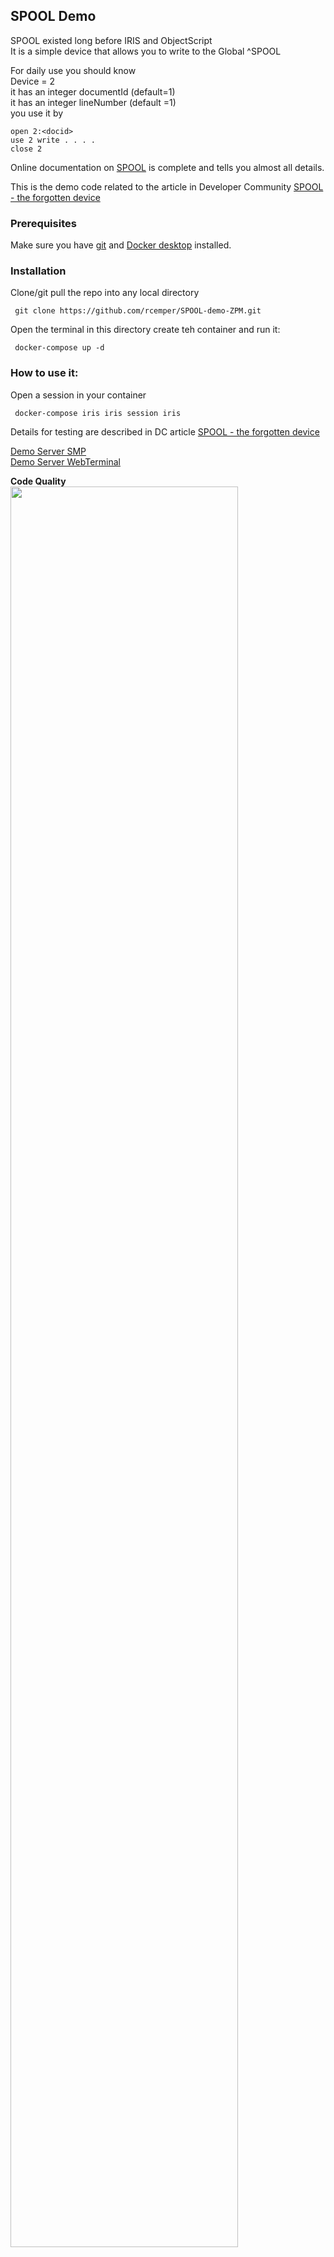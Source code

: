 ## SPOOL Demo

SPOOL existed long before IRIS and ObjectScript   
It is a simple device that allows you to write to the Global ^SPOOL 

For daily use you should know   
Device = 2    
it has an integer documentId (default=1)   
it has an integer lineNumber (default =1)    
you use it by  
```
open 2:<docid>
use 2 write . . . .  
close 2
```
Online documentation on [SPOOL](http://docs.intersystems.com/latest/csp/docbook/DocBook.UI.Page.cls?KEY=GIOD_spool) is complete and tells you almost all details.   

This is the demo code related to the article in Developer Community [SPOOL - the forgotten device](https://community.intersystems.com/post/spool-forgotten-device)

### Prerequisites  
Make sure you have [git](https://git-scm.com/book/en/v2/Getting-Started-Installing-Git) and [Docker desktop](https://www.docker.com/products/docker-desktop) installed.   
### Installation   
Clone/git pull the repo into any local directory  
```
 git clone https://github.com/rcemper/SPOOL-demo-ZPM.git   
```
Open the terminal in this directory create teh container and run it:   
```
 docker-compose up -d
```
### How to use it:   

Open a session in your container   
```
 docker-compose iris iris session iris
 ```
Details for testing are described in DC article [SPOOL - the forgotten device](https://community.intersystems.com/post/spool-forgotten-device)   

[Demo Server SMP](https://spool-demo.demo.community.intersystems.com/csp/sys/UtilHome.csp)   
[Demo Server WebTerminal](https://spool-demo.demo.community.intersystems.com/terminal/)    
        
**Code Quality**  
<img width="85%" src="https://openexchange.intersystems.com/mp/img/packages/832/screenshots/ausytijkpg0bozfrapnlakbfyg.jpg">
